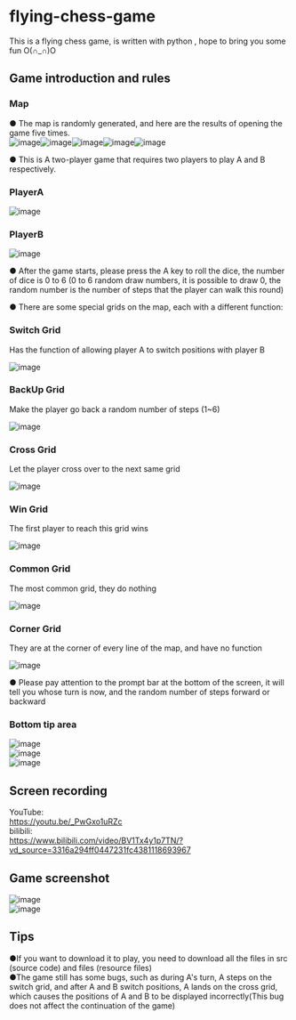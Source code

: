 # flying-chess-game
This is a flying chess game, is written with python , hope to bring you some fun O(∩_∩)O

## **Game introduction and rules**
### Map ###
● The map is randomly generated, and here are the results of opening the game five times.  
![image](https://github.com/cobalt-sv/flying-chess-game/blob/main/img/screenshot_01_A.png)![image](https://github.com/cobalt-sv/flying-chess-game/blob/main/img/screenshot_02_B.png)![image](https://github.com/cobalt-sv/flying-chess-game/blob/main/img/screenshot_03_C.png)![image](https://github.com/cobalt-sv/flying-chess-game/blob/main/img/screenshot_04_D.png)![image](https://github.com/cobalt-sv/flying-chess-game/blob/main/img/screenshot_05_E.png)  

● This is A two-player game that requires two players to play A and B respectively.

### PlayerA ###
![image](https://github.com/cobalt-sv/flying-chess-game/blob/main/img/playerA_A.png)  
### PlayerB ###
![image](https://github.com/cobalt-sv/flying-chess-game/blob/main/img/playerB_B.png)  

● After the game starts, please press the A key to roll the dice, the number of dice is 0 to 6 (0 to 6 random draw numbers, it is possible to draw 0, the random number is the number of steps that the player can walk this round)  

● There are some special grids on the map, each with a different function:  
### Switch Grid ###
Has the function of allowing player A to switch positions with player B  

![image](https://github.com/cobalt-sv/flying-chess-game/blob/main/img/exchangeGrid_E.png)  
### BackUp Grid ###
Make the player go back a random number of steps (1~6)  

![image](https://github.com/cobalt-sv/flying-chess-game/blob/main/img/BackUpGrid_B.png)  
### Cross Grid ###
Let the player cross over to the next same grid  

![image](https://github.com/cobalt-sv/flying-chess-game/blob/main/img/crossGrid_C.png)  
### Win Grid ###
The first player to reach this grid wins  

![image](https://github.com/cobalt-sv/flying-chess-game/blob/main/img/finalGrid_F.png)  
### Common Grid ###
The most common grid, they do nothing  

![image](https://github.com/cobalt-sv/flying-chess-game/blob/main/img/normalGrid_N.png)  
### Corner Grid ###
They are at the corner of every line of the map, and have no function  

![image](https://github.com/cobalt-sv/flying-chess-game/blob/main/img/cornerGrid_C.png)  

● Please pay attention to the prompt bar at the bottom of the screen, it will tell you whose turn is now, and the random number of steps forward or backward  
### Bottom tip area ###
![image](https://github.com/cobalt-sv/flying-chess-game/blob/main/img/tips_A_A.png)  
![image](https://github.com/cobalt-sv/flying-chess-game/blob/main/img/tips_B.png)  
![image](https://github.com/cobalt-sv/flying-chess-game/blob/main/img/tips_C.png)  
## **Screen recording**
YouTube:  
https://youtu.be/_PwGxo1uRZc  
bilibili:  
https://www.bilibili.com/video/BV1Tx4y1p7TN/?vd_source=3316a294ff0447231fc4381118693967  
## **Game screenshot**
![image](https://github.com/cobalt-sv/flying-chess-game/blob/main/img/gamePanle.png)  
![image](https://github.com/cobalt-sv/flying-chess-game/blob/main/img/winPanle.png)  
## **Tips**
●If you want to download it to play, you need to download all the files in src (source code) and files (resource files)  
●The game still has some bugs, such as during A's turn, A steps on the switch grid, and after A and B switch positions, A lands on the cross grid, which causes the positions of A and B to be displayed incorrectly(This bug does not affect the continuation of the game)

